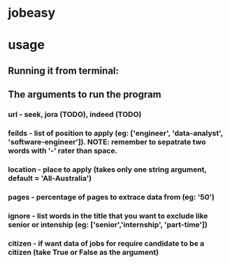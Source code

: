 # jobeasy

# usage 

## Running it from terminal:
## The arguments to run the program
### url - seek, jora (TODO), indeed (TODO)
### feilds - list of position to apply (eg: ['engineer', 'data-analyst', 'software-engineer']). NOTE: remember to sepatrate two words with '-' rater than space.
### location - place to apply (takes only one string argument, default = 'All-Australia')
### pages - percentage of pages to extrace data from (eg: '50')
### ignore - list words in the title that you want to exclude like senior or intenship (eg: ['senior','internship', 'part-time'])
### citizen - if want data of jobs for require candidate to be a citizen (take True or False as the argument)
